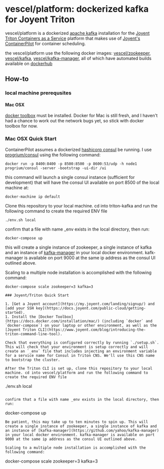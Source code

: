 # vescel/platform: dockerized kafka for Joyent Triton
vescel/platform is a dockerized [apache kafka](http://kafka.apache.org/) installation for the [Joyent Triton Containers as a Service](https://www.joyent.com/triton) platform that makes use of [Joyent's ContainerPilot](https://www.joyent.com/containerpilot) for container scheduling.

the vescel/platform use the following docker images: [vescel/zookeeper](https://github.com/vescel/zookeeper), [vescel/kafka](https://github.com/vescel/kafka), [vescel/kafka-manager](https://github.com/vescel/kafka-manager), all of which have automated builds available on [dockerhub](https//hub.docker.com/r/vescel)

## How-to
### local machine prerequsites
#### Mac OSX
[docker toolbox](https://www.docker.com/products/docker-toolbox) must be installed. Docker for Mac is still fresh, and I haven't had a chance to work out the network bugs yet, so stick with docker toolbox for now.

### Mac OSX Quick Start
ContainerPilot assumes a dockerized [hashicorp consul](https://www.consul.io/) be running. I use [progrium/consul](https://hub.docker.com/r/progrium/consul/) using the following command:

```
docker run -p 8400:8400 -p 8500:8500 -p 8600:53/udp -h node1 progrium/consul -server -bootstrap -ui-dir /ui
```
this command will launch a single consul instance (sufficient for development) that will have the consul UI available on port 8500 of the local machine at: 

```
docker-machine ip default
```

Clone this repository to your local machine. cd into triton-kafka and run the following command to create the required ENV file

```
./env.sh local
```

confirm that a file with name _env exists in the local directory, then run:

```
docker-compose up
```
this will create a single instance of zookeeper, a single instance of kafka and an instance of [kafka-manager](https://github.com/yahoo/kafka-manager) in your local docker environment. kafk-manager is available on port 9000 at the same ip address as the consul UI outlined above.

Scaling to a multiple node installation is accomplished with the following command:

```
docker-compose scale zookeeper=3 kafka=3

### Joyent/Triton Quick Start

1. [Get a Joyent account](https://my.joyent.com/landing/signup/) and [add your SSH key](https://docs.joyent.com/public-cloud/getting-started).
1. Install the [Docker Toolbox](https://docs.docker.com/installation/mac/) (including `docker` and `docker-compose`) on your laptop or other environment, as well as the [Joyent Triton CLI](https://www.joyent.com/blog/introducing-the-triton-command-line-tool).

Check that everything is configured correctly by running `./setup.sh`. This will check that your environment is setup correctly and will create an `_env` file that includes injecting an environment variable for a service name for Consul in Triton CNS. We'll use this CNS name to bootstrap the cluster.

After the Triton CLI is set up, clone this repository to your local machine. cd into vescel/platform and run the following command to create the required ENV file

```
./env.sh local
```

confirm that a file with name _env exists in the local directory, then run:

```
docker-compose up
```
Be patient, this may take up to ten minutes to spin up. This will create a single instance of zookeeper, a single instance of kafka and an instance of [kafka-manager](https://github.com/yahoo/kafka-manager) in your local docker environment. kafka-manager is available on port 9000 at the same ip address as the consul UI outlined above.

Scaling to a multiple node installation is accomplished with the following command:

```
docker-compose scale zookeeper=3 kafka=3

